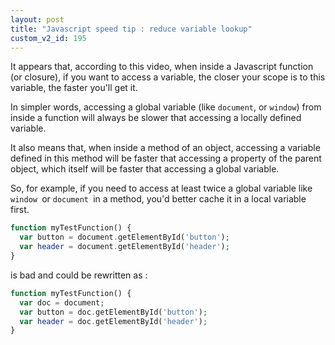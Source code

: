 ```yaml
---
layout: post
title: "Javascript speed tip : reduce variable lookup"
custom_v2_id: 195
---
```


It appears that, according to this video, when inside a Javascript function
(or closure), if you want to access a variable, the closer your scope is to
this variable, the faster you'll get it.

In simpler words, accessing a global variable (like `document`, or `window`)
from inside a function will always be slower that accessing a locally defined
variable.

It also means that, when inside a method of an object, accessing a variable
defined in this method will be faster that accessing a property of the parent
object, which itself will be faster that accessing a global variable.

So, for example, if you need to access at least twice a global variable like
`window `or `document `in a method, you'd better cache it in a local variable
first.

    
```php
function myTestFunction() {  
  var button = document.getElementById('button');  
  var header = document.getElementById('header');  
}  

```

is bad and could be rewritten as :

    
```php
function myTestFunction() {  
  var doc = document;  
  var button = doc.getElementById('button');  
  var header = doc.getElementById('header');  
}  
```

